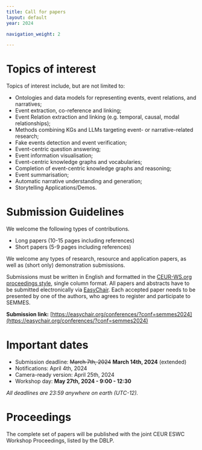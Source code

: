 ```yaml
---
title: Call for papers
layout: default
year: 2024

navigation_weight: 2

---
```


# Topics of interest

Topics of interest include, but are not limited to:
- Ontologies and data models for representing events, event relations, and narratives;
- Event extraction, co-reference and linking;
- Event Relation extraction and linking (e.g. temporal, causal, modal relationships);
- Methods combining KGs and LLMs targeting event- or narrative-related research;
- Fake events detection and event verification;
- Event-centric question answering;
- Event information visualisation;
- Event-centric knowledge graphs and vocabularies;
- Completion of event-centric knowledge graphs and reasoning;
- Event summarisation;
- Automatic narrative understanding and generation;
- Storytelling Applications/Demos.

# Submission Guidelines

We welcome the following types of contributions.

- Long papers (10-15 pages including references)
- Short papers (5-9 pages including references)

We welcome any types of research, resource and application papers, as well as (short only) demonstration submissions.

Submissions must be written in English and formatted in the [CEUR-WS.org proceedings style](https://www.overleaf.com/latex/templates/template-for-submissions-to-ceur-workshop-proceedings-ceur-ws-dot-org/wqyfdgftmcfw), single column format.
All papers and abstracts have to be submitted electronically via [EasyChair](https://easychair.org/conferences/?conf=semmes2024).
Each accepted paper needs to be presented by one of the authors, who agrees to register and participate to SEMMES.

**Submission link:** [https://easychair.org/conferences/?conf=semmes2024](https://easychair.org/conferences/?conf=semmes2024)

# Important dates

* Submission deadline: ~~March 7th, 2024~~ **March 14th, 2024** (extended)
* Notifications: April 4th, 2024
* Camera-ready version: April 25th, 2024
* Workshop day: **May 27th, 2024 - 9:00 - 12:30**

*All deadlines are 23:59 anywhere on earth (UTC-12).*

# Proceedings

The complete set of papers will be published with the joint CEUR ESWC Workshop Proceedings, listed by the DBLP.
